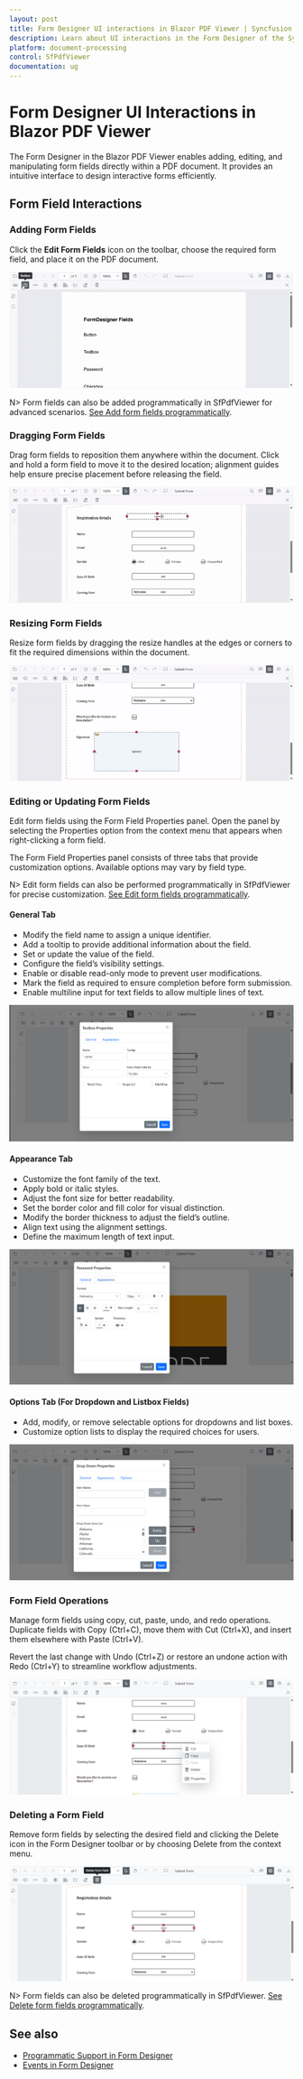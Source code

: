 ```yaml
---
layout: post
title: Form Designer UI interactions in Blazor PDF Viewer | Syncfusion
description: Learn about UI interactions in the Form Designer of the Syncfusion Blazor PDF Viewer (SfPdfViewer), including adding, dragging, resizing, editing, and deleting form fields.
platform: document-processing
control: SfPdfViewer
documentation: ug
---
```


# Form Designer UI Interactions in Blazor PDF Viewer

The Form Designer in the Blazor PDF Viewer enables adding, editing, and manipulating form fields directly within a PDF document. It provides an intuitive interface to design interactive forms efficiently.

## Form Field Interactions

### Adding Form Fields

Click the **Edit Form Fields** icon on the toolbar, choose the required form field, and place it on the PDF document.

![Add form fields using the Form Designer in SfPdfViewer](form-designer-images/add-formfields-formdesigner-sfpdfviewer.gif)

N> Form fields can also be added programmatically in SfPdfViewer for advanced scenarios.
[See Add form fields programmatically](./create-programmatically).

### Dragging Form Fields

Drag form fields to reposition them anywhere within the document. Click and hold a form field to move it to the desired location; alignment guides help ensure precise placement before releasing the field.

![Drag form fields in the Form Designer in SfPdfViewer](form-designer-images/drag-formfields-formdesigner-sfpdfviewer.gif)

### Resizing Form Fields

Resize form fields by dragging the resize handles at the edges or corners to fit the required dimensions within the document.

![Resize form fields in the Form Designer in SfPdfViewer](form-designer-images/resize-formfields-formdesigner-sfpdfviewer.gif)

### Editing or Updating Form Fields

Edit form fields using the Form Field Properties panel. Open the panel by selecting the Properties option from the context menu that appears when right-clicking a form field.

The Form Field Properties panel consists of three tabs that provide customization options. Available options may vary by field type.

N> Edit form fields can also be performed programmatically in SfPdfViewer for precise customization.
[See Edit form fields programmatically](./create-programmatically).

#### General Tab

* Modify the field name to assign a unique identifier.
* Add a tooltip to provide additional information about the field.
* Set or update the value of the field.
* Configure the field’s visibility settings.
* Enable or disable read-only mode to prevent user modifications.
* Mark the field as required to ensure completion before form submission.
* Enable multiline input for text fields to allow multiple lines of text.

![Edit properties in a textbox field](form-designer-images/textbox-propertypanel-sfpdfviewer.png)

#### Appearance Tab

* Customize the font family of the text.
* Apply bold or italic styles.
* Adjust the font size for better readability.
* Set the border color and fill color for visual distinction.
* Modify the border thickness to adjust the field’s outline.
* Align text using the alignment settings.
* Define the maximum length of text input.

![Edit appearance properties in a password field](form-designer-images/password-properypanel-apperance-formdesigner-sfpdfviewer.png)

#### Options Tab (For Dropdown and Listbox Fields)

* Add, modify, or remove selectable options for dropdowns and list boxes.
* Customize option lists to display the required choices for users.

![Edit options in a dropdown field](form-designer-images/dropdown-properypanel-options-sfpdfviewer.png)

### Form Field Operations

Manage form fields using copy, cut, paste, undo, and redo operations. Duplicate fields with Copy (Ctrl+C), move them with Cut (Ctrl+X), and insert them elsewhere with Paste (Ctrl+V).

Revert the last change with Undo (Ctrl+Z) or restore an undone action with Redo (Ctrl+Y) to streamline workflow adjustments.

![Form field operations using the context menu](form-designer-images/formfield-operations-sfpdfviewer.png)

### Deleting a Form Field

Remove form fields by selecting the desired field and clicking the Delete icon in the Form Designer toolbar or by choosing Delete from the context menu.

![Delete a form field through the UI](form-designer-images/delete-formfields-formdesigner-sfpdfviewer.png)

N> Form fields can also be deleted programmatically in SfPdfViewer.
[See Delete form fields programmatically](./create-programmatically).

## See also

* [Programmatic Support in Form Designer](./create-programmatically)
* [Events in Form Designer](./events)
